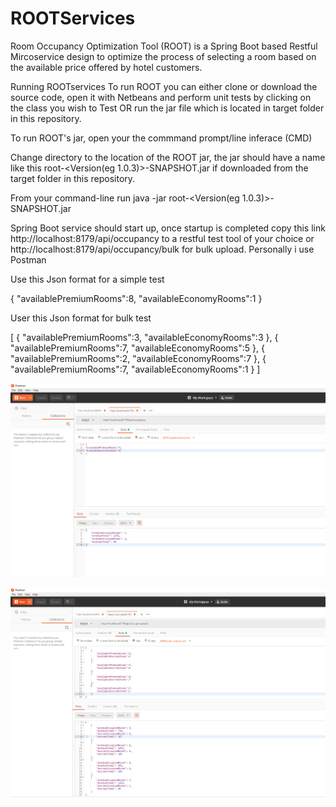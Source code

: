 # ROOTServices

Room Occupancy Optimization Tool (ROOT) is a Spring Boot based Restful Mircoservice design to optimize the process of selecting a
room based on the available price offered by hotel customers.

Running ROOTservices
To run ROOT you can either clone or download the source code, open it with Netbeans and perform unit tests by clicking on the class you wish to Test OR run the jar file which is located in target folder in this repository.

To run ROOT's jar, open your the commmand prompt/line inferace (CMD)

Change directory to the location of the ROOT jar, the jar should have a name like this root-<Version(eg 1.0.3)>-SNAPSHOT.jar
if downloaded from the target folder in this repository.

From your command-line run
java -jar root-<Version(eg 1.0.3)>-SNAPSHOT.jar

Spring Boot service should start up, once startup is completed copy this link http://localhost:8179/api/occupancy to a restful test tool of your choice or  http://localhost:8179/api/occupancy/bulk for bulk upload. Personally i use Postman 

Use this Json format for a simple test

{
"availablePremiumRooms":8,
"availableEconomyRooms":1
}

User this Json format for bulk test

[
	{
		"availablePremiumRooms":3,
		"availableEconomyRooms":3
	},
	{
		"availablePremiumRooms":7,
		"availableEconomyRooms":5
	},
	{
		"availablePremiumRooms":2,
		"availableEconomyRooms":7
	},
	{
		"availablePremiumRooms":7,
		"availableEconomyRooms":1
	}
]

![postman_sample](https://raw.githubusercontent.com/adedamolaOA/ROOTServices/img/postman_sample.PNG)

![postman_sample_bulk](https://raw.githubusercontent.com/adedamolaOA/ROOTServices/img/postman_sample_bulk.PNG)

 
